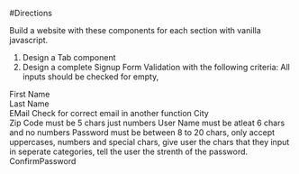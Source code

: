 #Directions

Build a website with these components for each section with vanilla javascript.
1. Design a Tab component
2. Design a complete Signup Form Validation with the following criteria:
All inputs should be checked for empty, 
	
First Name	
Last Name	
EMail	Check for correct email in another function
City	
Zip Code	must be 5 chars just numbers
User Name	must be atleat 6 chars and no numbers
Password	must be between 8 to 20 chars, only accept uppercases, numbers and special chars, give user the chars that they input in seperate categories, tell the user the strenth of the password.
ConfirmPassword
